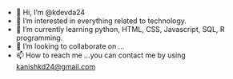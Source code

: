 - 👋 Hi, I’m @kdevda24
- 👀 I’m interested in everything related to technology.
- 🌱 I’m currently learning python, HTML, CSS, Javascript, SQL, R programming.
- 💞️ I’m looking to collaborate on ...
- 📫 How to reach me ...you can contact me by using kanishkd24@gmail.com

<!---
kdevda24/kdevda24 is a ✨ special ✨ repository because its `README.md` (this file) appears on your GitHub profile.
You can click the Preview link to take a look at your changes.
--->
